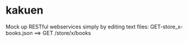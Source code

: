 kakuen
======

Mock up RESTful webservices simply by editing text files:  GET-store_x-books.json  ==> GET /store/x/books
